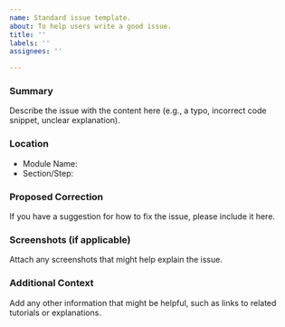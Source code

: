 ```yaml
---
name: Standard issue template.
about: To help users write a good issue.
title: ''
labels: ''
assignees: ''

---
```


### Summary

Describe the issue with the content here (e.g., a typo, incorrect code snippet, unclear explanation).

### Location

- Module Name:
- Section/Step:

### Proposed Correction

If you have a suggestion for how to fix the issue, please include it here.

### Screenshots (if applicable)

Attach any screenshots that might help explain the issue.

### Additional Context

Add any other information that might be helpful, such as links to related tutorials or explanations.
